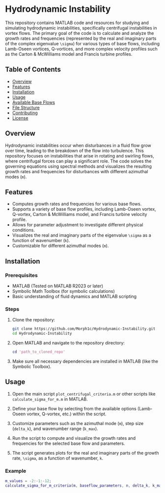 # Hydrodynamic Instability

This repository contains MATLAB code and resources for studying and simulating hydrodynamic instabilities, specifically centrifugal instabilities in vortex flows. The primary goal of the code is to calculate and analyze the growth rates and frequencies (represented by the real and imaginary parts of the complex eigenvalue `\sigma`) for various types of base flows, including Lamb-Oseen vortices, Q-vortices, and more complex velocity profiles such as the Carton & McWilliams model and Francis turbine profiles.

## Table of Contents
- [Overview](#overview)
- [Features](#features)
- [Installation](#installation)
- [Usage](#usage)
- [Available Base Flows](#available-base-flows)
- [File Structure](#file-structure)
- [Contributing](#contributing)
- [License](#license)

## Overview

Hydrodynamic instabilities occur when disturbances in a fluid flow grow over time, leading to the breakdown of the flow into turbulence. This repository focuses on instabilities that arise in rotating and swirling flows, where centrifugal forces can play a significant role. The code solves the governing equations using spectral methods and visualizes the resulting growth rates and frequencies for disturbances with different azimuthal modes (`m`).

## Features

- Computes growth rates and frequencies for various base flows.
- Supports a variety of base flow profiles, including Lamb-Oseen vortex, Q-vortex, Carton & McWilliams model, and Francis turbine velocity profile.
- Allows for parameter adjustment to investigate different physical conditions.
- Visualizes the real and imaginary parts of the eigenvalue `\sigma` as a function of wavenumber (`k`).
- Customizable for different azimuthal modes (`m`).

## Installation

### Prerequisites

- MATLAB (Tested on MATLAB R2023 or later)
- Symbolic Math Toolbox (for symbolic calculations)
- Basic understanding of fluid dynamics and MATLAB scripting

### Steps

1. Clone the repository:
    ```bash
    git clone https://github.com/Morph1c/Hydrodynamic-Instability.git
    cd Hydrodynamic-Instability
    ```

2. Open MATLAB and navigate to the repository directory:
    ```matlab
    cd 'path_to_cloned_repo'
    ```

3. Make sure all necessary dependencies are installed in MATLAB (like the Symbolic Toolbox).

## Usage

1. Open the main script `plot_centrifugal_criteria.m` or other scripts like `calculate_sigma_for_m.m` in MATLAB.

2. Define your base flow by selecting from the available options (Lamb-Oseen vortex, Q-vortex, etc.) within the script.

3. Customize parameters such as the azimuthal mode (`m`), step size (`delta_k`), and wavenumber range (`k_max`).

4. Run the script to compute and visualize the growth rates and frequencies for the selected base flow and parameters.

5. The script generates plots for the real and imaginary parts of the growth rate, `\sigma`, as a function of wavenumber, `k`.

### Example

```matlab
m_values = -2:-1:-12;
calculate_sigma_for_m_criteria(m, baseflow_parameters, n, delta_k, k_max, find_initial_guess);

